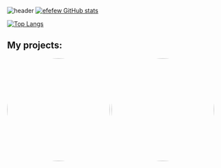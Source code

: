 ![header](https://capsule-render.vercel.app/api?type=waving&color=gradient&height=256&section=header&text=Hello%20world!&fontSize=75&animation=fadeIn&fontAlignY=30&desc=My%20GitHub%20profile!&descAlignY=51&descAlign=62)
[![efefew GitHub stats](https://github-readme-stats.vercel.app/api?username=efefew&theme=cobalt)](https://github.com/anuraghazra/github-readme-stats)

[![Top Langs](https://github-readme-stats.vercel.app/api/top-langs/?username=efefew&hide_progress=false&theme=cobalt)](https://github.com/anuraghazra/github-readme-stats)
## My projects:
<a href="https://github.com/efefew/Local-Chess"><img src="https://user-images.githubusercontent.com/29331867/224493599-65c92712-6905-47ef-bea8-d90d7094fe57.png" height="auto" width="240" style="border-radius:50%"></a>
<a href="[https://github.com/efefew/Sapper](https://github.com/efefew/Local-Chess)"><img src="https://user-images.githubusercontent.com/29331867/234648282-c2e3922b-d817-4e42-958c-4c8b07ef420e.png" height="auto" width="240" style="border-radius: 50%;"></a>
